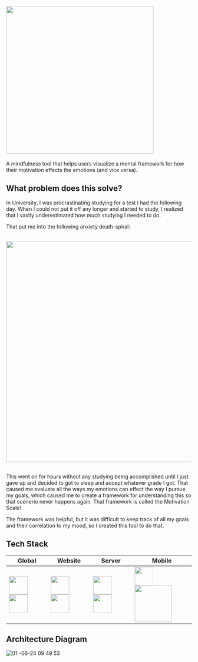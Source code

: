 <h1><img width=400 src="https://github.com/abdullahmorrison/motivation-scale/assets/49528805/1963ecbb-16de-44f8-bd7c-1a81ddd29770" /></h1>

<p>A mindfulness tool that helps users visualize a mental framework for how their motivation effects the emotions (and vice versa).</p>

## What problem does this solve?
<p>
  In University, I was procrastinating studying for a test I had the following day. When I could not put it off any longer and started to study, I realized that I vastly underestimated how much studying I needed to do.
</p>
<p>
  That put me into the following anxiety death-spiral:
</p>
<br/>
<div align="center">
  <img width=600 src="https://github.com/user-attachments/assets/73aad7f6-5774-4b34-91bc-e773b62ada23" />
</div>
<br/>
<p>
  This went on for hours without any studying being accomplished until I just gave up and decided to got to sleep and accept whatever grade I got. That caused me evaluate all the ways my emotions can effect the way I pursue my goals, which caused me to create a framework for understanding this so that scenerio never happens again. That framework is called the Motivation Scale!
</p>
<p>
  The framework was helpful, but it was difficult to keep track of all my goals and their correlation to my mood, so I created this tool to do that.
</p>


## Tech Stack

| Global | Website  | Server | Mobile  |
| ------ | -------- | ------ | ------- |
| <img width=50 src="https://user-images.githubusercontent.com/25181517/121401671-49102800-c959-11eb-9f6f-74d49a5e1774.png"/> <img width=50 src="https://user-images.githubusercontent.com/25181517/183890598-19a0ac2d-e88a-4005-a8df-1ee36782fde1.png"/> | <img width=50 src="https://github.com/marwin1991/profile-technology-icons/assets/136815194/5f8c622c-c217-4649-b0a9-7e0ee24bd704"/>   <img width=50 src="https://user-images.githubusercontent.com/25181517/192158956-48192682-23d5-4bfc-9dfb-6511ade346bc.png"/> |  <img width=50 src="https://user-images.githubusercontent.com/25181517/183568594-85e280a7-0d7e-4d1a-9028-c8c2209e073c.png"/>  <img width=50 src="https://user-images.githubusercontent.com/25181517/187955005-f4ca6f1a-e727-497b-b81b-93fb9726268e.png"/> | <img width=50 src="https://github.com/abdullahmorrison/motivation-scale/assets/49528805/380c3bf3-bcd9-49f5-8f72-520d20acd295"/>  <img width=100 src="https://github.com/abdullahmorrison/motivation-scale/assets/49528805/5aa3fd8d-e5f1-448c-a902-8f78ce6a06e8"/> | 


## Architecture Diagram
![01 -06-24 09 49 53](https://github.com/abdullahmorrison/motivation-scale/assets/49528805/5658d119-b7f9-4af8-9355-d5296e5050ea)
